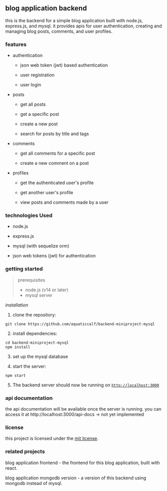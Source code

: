 ## blog application backend

this is the backend for a simple blog application built with node.js, express.js, and mysql. 
it provides apis for user authentication, creating and managing blog posts, comments, and user profiles.

### features
- authentication
    - json web token (jwt) based authentication

    - user registration

    - user login

- posts
    - get all posts

    - get a specific post

    - create a new post

    - search for posts by title and tags

- comments
    - get all comments for a specific post

    - create a new comment on a post

- profiles
    - get the authenticated user's profile

    - get another user's profile

    - view posts and comments made by a user

### technologies Used

- node.js

- express.js

- mysql (with sequelize orm)

- json web tokens (jwt) for authentication

### getting started

> prerequisites
> - node.js (v14 or later)
> - mysql server

*installation*

1. clone the repository:

```
git clone https://github.com/aquaticcalf/backend-miniproject-mysql
```
2. install dependencies:
```
cd backend-miniproject-mysql
npm install
```
3. set up the mysql database

4. start the server:
```
npm start
```
5. The backend server should now be running on [`http://localhost:3000`](http://localhost:3000)

### api documentation

the api documentation will be available once the server is running. you can access it at http://localhost:3000/api-docs -> not yet implemented

### license
this project is licensed under the [mit license](license.md).

### related projects

blog application frontend - the frontend for this blog application, built with react.

blog application mongodb version - a version of this backend using mongodb instead of mysql.